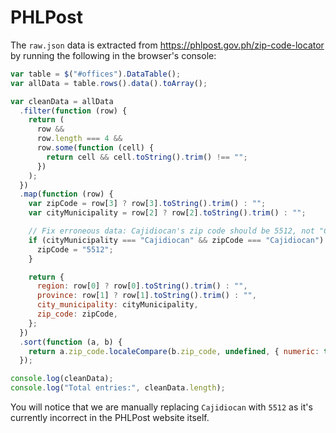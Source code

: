 # PHLPost

The `raw.json` data is extracted from https://phlpost.gov.ph/zip-code-locator by
running the following in the browser's console:

```js
var table = $("#offices").DataTable();
var allData = table.rows().data().toArray();

var cleanData = allData
  .filter(function (row) {
    return (
      row &&
      row.length === 4 &&
      row.some(function (cell) {
        return cell && cell.toString().trim() !== "";
      })
    );
  })
  .map(function (row) {
    var zipCode = row[3] ? row[3].toString().trim() : "";
    var cityMunicipality = row[2] ? row[2].toString().trim() : "";

    // Fix erroneous data: Cajidiocan's zip code should be 5512, not "Cajidiocan"
    if (cityMunicipality === "Cajidiocan" && zipCode === "Cajidiocan") {
      zipCode = "5512";
    }

    return {
      region: row[0] ? row[0].toString().trim() : "",
      province: row[1] ? row[1].toString().trim() : "",
      city_municipality: cityMunicipality,
      zip_code: zipCode,
    };
  })
  .sort(function (a, b) {
    return a.zip_code.localeCompare(b.zip_code, undefined, { numeric: true });
  });

console.log(cleanData);
console.log("Total entries:", cleanData.length);
```

You will notice that we are manually replacing `Cajidiocan` with `5512` as it's
currently incorrect in the PHLPost website itself.

